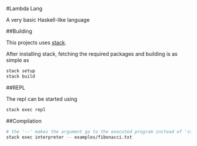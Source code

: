 #Lambda Lang 

A very basic Haskell-like language 


##Building

This projects uses [stack](https://docs.haskellstack.org/en/stable/README/). 

After installing stack, fetching the required packages and building is as simple as 

```sh
stack setup
stack build
```

##REPL

The repl can be started using 

```sh
stack exec repl
```

##Compilation

```sh 
# the '--' makes the argument go to the executed program instead of 'stack'
stack exec interpreter -- examples/fibonacci.txt
```
